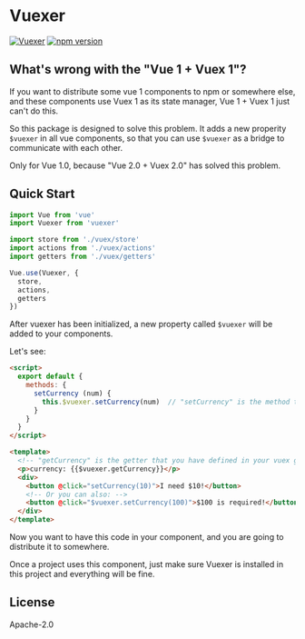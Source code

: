 # Vuexer

[![Vuexer](https://github.com/LancerComet/vuexer/workflows/Test/badge.svg)](https://github.com/LancerComet/vuexer/actions)
[![npm version](https://badge.fury.io/js/vuexer.svg)](https://badge.fury.io/js/vuexer)

## What's wrong with the "Vue 1 + Vuex 1"?

If you want to distribute some vue 1 components to npm or somewhere else, and these components use Vuex 1 as its state manager, Vue 1 + Vuex 1 just can't do this.

So this package is designed to solve this problem. It adds a new properity `$vuexer` in all vue components, so that you can use `$vuexer` as a bridge to communicate with each other.

Only for Vue 1.0, because "Vue 2.0 + Vuex 2.0" has solved this problem.

## Quick Start

```javascript
import Vue from 'vue'
import Vuexer from 'vuexer'

import store from './vuex/store'
import actions from './vuex/actions'
import getters from './vuex/getters'

Vue.use(Vuexer, {
  store,
  actions,
  getters
})
```

After vuexer has been initialized, a new property called `$vuexer` will be added to your components.

Let's see:

```html
<script>
  export default {
    methods: {
      setCurrency (num) {
        this.$vuexer.setCurrency(num)  // "setCurrency" is the method that you defined in your vuex actions.
      }
    }
  }
</script>

<template>
  <!-- "getCurrency" is the getter that you have defined in your vuex getters. -->
  <p>currency: {{$vuexer.getCurrency}}</p>
  <div>
    <button @click="setCurrency(10)">I need $10!</button>
    <!-- Or you can also: -->
    <button @click="$vuexer.setCurrency(100)">$100 is required!</button>
  </div>
</template>
```

Now you want to have this code in your component, and you are going to distribute it to somewhere.

Once a project uses this component, just make sure Vuexer is installed in this project and everything will be fine.

## License

Apache-2.0
